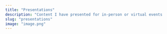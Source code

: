 ```yaml
---
title: "Presentations"
description: "Content I have presented for in-person or virtual events / user groups. Icon made by flaticon.co."
slug: "presentations"
image: "image.png"
---
```

